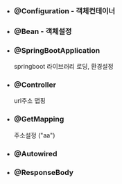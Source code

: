 - ### @Configuration - 객체컨테이너

- ### @Bean - 객체설정

- ### @SpringBootApplication

  springboot 라이브러리 로딩, 환경설정

- ### @Controller

  url주소 맵핑

- ### @GetMapping

  주소설정 ("aa")

- ### @Autowired

- ### @ResponseBody
